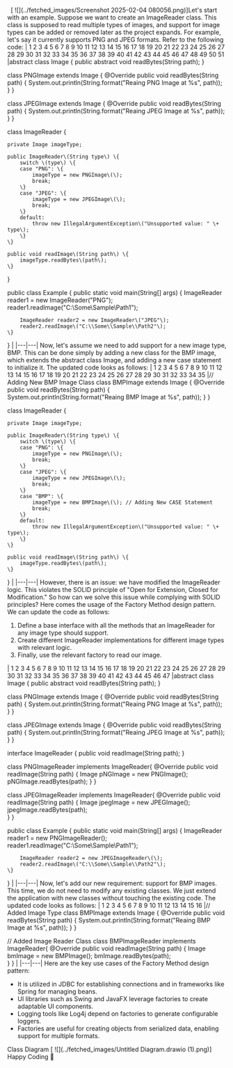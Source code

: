  
[
![](../fetched_images/Screenshot 2025-02-04 080056.png)]Let's start with an example. Suppose we want to create an ImageReader class. This class is supposed to read multiple types of images, and support for image types can be added or removed later as the project expands. For example, let's say it currently supports PNG and JPEG formats. Refer to the following code:
|  1
 2
 3
 4
 5
 6
 7
 8
 9
10
11
12
13
14
15
16
17
18
19
20
21
22
23
24
25
26
27
28
29
30
31
32
33
34
35
36
37
38
39
40
41
42
43
44
45
46
47
48
49
50
51 |abstract class Image \{
	public abstract void readBytes\(String path\);
\}

class PNGImage extends Image \{
	@Override
	public void readBytes\(String path\) \{
		System.out.println\(String.format\("Reaing PNG Image at %s", path\)\);
	\}
\}

class JPEGImage extends Image \{
	@Override
	public void readBytes\(String path\) \{
		System.out.println\(String.format\("Reaing JPEG Image at %s", path\)\);
	\}
\}

class ImageReader \{

	private Image imageType;

	public ImageReader\(String type\) \{
		switch \(type\) \{
		case "PNG": \{
			imageType = new PNGImage\(\);
			break;
		\}
		case "JPEG": \{
			imageType = new JPEGImage\(\);
			break;
		\}
		default:
			throw new IllegalArgumentException\("Unsupported value: " \+ type\);
		\}
	\}

	public void readImage\(String path\) \{
		imageType.readBytes\(path\);
	\}
\}

public class Example \{
	public static void main\(String\[\] args\) \{
		ImageReader reader1 = new ImageReader\("PNG"\);
		reader1.readImage\("C:\\Some\\Sample\\Path1"\);

		ImageReader reader2 = new ImageReader\("JPEG"\);
		reader2.readImage\("C:\\Some\\Sample\\Path2"\);
	\}
\}
 |
|---|---|
Now, let's assume we need to add support for a new image type, BMP. This can be done simply by adding a new class for the BMP image, which extends the abstract class Image, and adding a new case statement to initialize it. The updated code looks as follows:
|  1
 2
 3
 4
 5
 6
 7
 8
 9
10
11
12
13
14
15
16
17
18
19
20
21
22
23
24
25
26
27
28
29
30
31
32
33
34
35 |// Adding New BMP Image Class
class BMPImage extends Image \{
	@Override
	public void readBytes\(String path\) \{
		System.out.println\(String.format\("Reaing BMP Image at %s", path\)\);
	\}
\}

class ImageReader \{

	private Image imageType;

	public ImageReader\(String type\) \{
		switch \(type\) \{
		case "PNG": \{
			imageType = new PNGImage\(\);
			break;
		\}
		case "JPEG": \{
			imageType = new JPEGImage\(\);
			break;
		\}
		case "BMP": \{
			imageType = new BMPImage\(\); // Adding New CASE Statement
			break;
		\}
		default:
			throw new IllegalArgumentException\("Unsupported value: " \+ type\);
		\}
	\}

	public void readImage\(String path\) \{
		imageType.readBytes\(path\);
	\}
\}
 |
|---|---|
However, there is an issue: we have modified the ImageReader logic. This violates the SOLID principle of "Open for Extension, Closed for Modification." So how can we solve this issue while complying with SOLID principles?
Here comes the usage of the Factory Method design pattern. We can update the code as follows:
1. Define a base interface with all the methods that an ImageReader for any image type should support.
2. Create different ImageReader implementations for different image types with relevant logic.
3. Finally, use the relevant factory to read our image.

|  1
 2
 3
 4
 5
 6
 7
 8
 9
10
11
12
13
14
15
16
17
18
19
20
21
22
23
24
25
26
27
28
29
30
31
32
33
34
35
36
37
38
39
40
41
42
43
44
45
46
47 |abstract class Image \{
	public abstract void readBytes\(String path\);
\}

class PNGImage extends Image \{
	@Override
	public void readBytes\(String path\) \{
		System.out.println\(String.format\("Reaing PNG Image at %s", path\)\);
	\}
\}

class JPEGImage extends Image \{
	@Override
	public void readBytes\(String path\) \{
		System.out.println\(String.format\("Reaing JPEG Image at %s", path\)\);
	\}
\}

interface ImageReader \{
	public void readImage\(String path\);
\}

class PNGImageReader implements ImageReader\{
	@Override
	public void readImage\(String path\) \{
		Image pNGImage = new PNGImage\(\);
		pNGImage.readBytes\(path\);	
	\}
\}

class JPEGImageReader implements ImageReader\{
	@Override
	public void readImage\(String path\) \{
		Image jpegImage = new JPEGImage\(\);
		jpegImage.readBytes\(path\);	
	\}
\}

public class Example \{
	public static void main\(String\[\] args\) \{
		ImageReader reader1 = new PNGImageReader\(\);
		reader1.readImage\("C:\\Some\\Sample\\Path1"\);

		ImageReader reader2 = new JPEGImageReader\(\);
		reader2.readImage\("C:\\Some\\Sample\\Path2"\);
	\}
\}
 |
|---|---|
Now, let's add our new requirement: support for BMP images. This time, we do not need to modify any existing classes. We just extend the application with new classes without touching the existing code. The updated code looks as follows:
|  1
 2
 3
 4
 5
 6
 7
 8
 9
10
11
12
13
14
15
16 |// Added Image Type
class BMPImage extends Image \{
	@Override
	public void readBytes\(String path\) \{
		System.out.println\(String.format\("Reaing BMP Image at %s", path\)\);
	\}
\}

// Added Image Reader Class
class BMPImageReader implements ImageReader\{
	@Override
	public void readImage\(String path\) \{
		Image bmImage = new BMPImage\(\);
		bmImage.readBytes\(path\);	
	\}
\}
 |
|---|---|
Here are the key use cases of the Factory Method design pattern:
* It is utilized in JDBC for establishing connections and in frameworks like Spring for managing beans.
* UI libraries such as Swing and JavaFX leverage factories to create adaptable UI components.
* Logging tools like Log4j depend on factories to generate configurable loggers.
* Factories are useful for creating objects from serialized data, enabling support for multiple formats.

Class Diagram
[
![](../fetched_images/Untitled Diagram.drawio (1).png)]
Happy Coding 🙌
